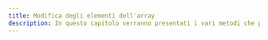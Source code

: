 ```yaml
---
title: Modifica degli elementi dell'array
description: In questo capitolo verranno presentati i vari metodi che permettono di modificare gli elementi di un array, come push(), pop(), shift(), unshift(), splice(), e concat().
---
```

